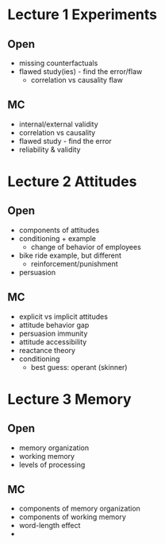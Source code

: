 # Lecture 1 Experiments
## Open
- missing counterfactuals
- flawed study(ies) - find the error/flaw
	- correlation vs causality flaw

## MC
- internal/external validity
- correlation vs causality
- flawed study - find the error
- reliability & validity

# Lecture 2 Attitudes
## Open
- components of attitudes
- conditioning + example
	- change of behavior of employees
- bike ride example, but different
	- reinforcement/punishment
- persuasion
## MC
- explicit vs implicit attitudes
- attitude behavior gap
- persuasion immunity
- attitude accessibility
- reactance theory
- conditioning
	- best guess: operant (skinner)

# Lecture 3 Memory
## Open
- memory organization
- working memory
- levels of processing

## MC 
- components of memory organization
- components of working memory
- word-length effect
- 
